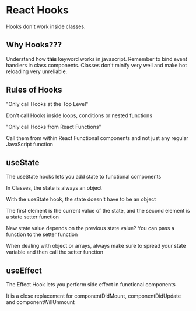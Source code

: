 # React Hooks

Hooks don't work inside classes.

## Why Hooks???

Understand how **this** keyword works in javascript.
Remember to bind event handlers in class components.
Classes don't minify very well and make hot reloading very unreliable.

## Rules of Hooks

"Only call Hooks at the Top Level"

Don't call Hooks inside loops, conditions or nested functions

"Only call Hooks from React Functions"

Call them from within React Functional components and not just any regular JavaScript function

## useState

The useState hooks lets you add state to functional components

In Classes, the state is always an object

With the useState hook, the state doesn't have to be an object

The first element is the current value of the state, and the second element is a state setter function

New state value depends on the previous state value? You can pass a function to the setter function

When dealing with object or arrays, always make sure to spread your state variable and then call the setter function

## useEffect

The Effect Hook lets you perform side effect in functional components

It is a close replacement for componentDidMount, componentDidUpdate and componentWillUnmount
